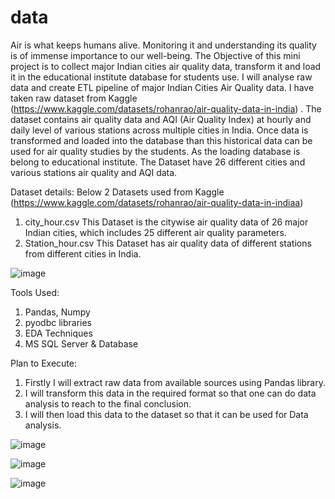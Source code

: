# data
Air is what keeps humans alive. Monitoring it and understanding its quality is of immense importance to our well-being.  The Objective of this mini project is to collect major Indian cities air quality data, transform it and load it in the educational institute database for students use. I will analyse raw data and create ETL pipeline of major Indian Cities Air Quality data. I have taken raw dataset from Kaggle (https://www.kaggle.com/datasets/rohanrao/air-quality-data-in-india) . The dataset contains air quality data and AQI (Air Quality Index) at hourly and daily level of various stations across multiple cities in India. Once data is transformed and loaded into the database than this historical data can be used for air quality studies by the students. As the loading database is belong to educational institute. 
The Dataset have 26 different cities and various stations air quality and AQI data. 

Dataset details:
Below 2 Datasets used from Kaggle (https://www.kaggle.com/datasets/rohanrao/air-quality-data-in-indiaa)
1.	city_hour.csv 
This Dataset is the citywise air quality data of 26 major Indian cities, which includes 25 different air quality parameters. 
2.	Station_hour.csv
This Dataset has air quality data of different stations from different cities in India.

![image](https://github.com/sach-22/data/assets/134763588/91cd3f77-f81f-45e1-a2f2-a575b3276c02)

Tools Used: 
1.	Pandas, Numpy
2.	pyodbc libraries 
3.	EDA Techniques
4.	MS SQL Server & Database 

Plan to Execute:
1.	Firstly I will extract raw data from available sources using Pandas library.
2.	I will transform this data in the required format so that one can do data analysis to reach to the final conclusion.
3.	I will then load this data to the dataset so that it can be used for Data analysis. 

![image](https://github.com/sach-22/data/assets/134763588/b24d046a-db72-4019-9de1-2539e46e698d)

![image](https://github.com/sach-22/data/assets/134763588/7da64f22-dcbd-4990-9720-a13f5e090962)

![image](https://github.com/sach-22/data/assets/134763588/ef39dc81-e6b8-449f-83b5-88c7dd0ca52d)



